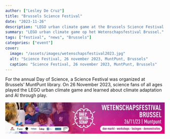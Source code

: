```yaml
---
author: ["Lesley De Cruz"]
title: "Brussels Science Festival"
date: "2023-11-26"
description: "LEGO urban climate game at the Brussels Science Festival."
summary: "LEGO urban climate game op het Wetenschapsfestival Brussel."
tags: ["festival", "news", "Brussels"]
categories: ["event"]
cover:
  image: "/assets/images/wetenschapsfestival2023.jpg"
  alt: "Science Festival, 26 november 2023, MuntPunt, Brussels"
  caption: "Science Festival, 26 november 2023, MuntPunt, Brussels"
---
```


For the annual Day of Science, a Science Festival was organized at Brussels' MuntPunt library. On 26 November 2023, science fans of all ages played the LEGO urban climate game and learned about climate adaptation and AI through play.

![Banner science festival](/assets/images/events/logo-wetenschapsfestival.jpg)
